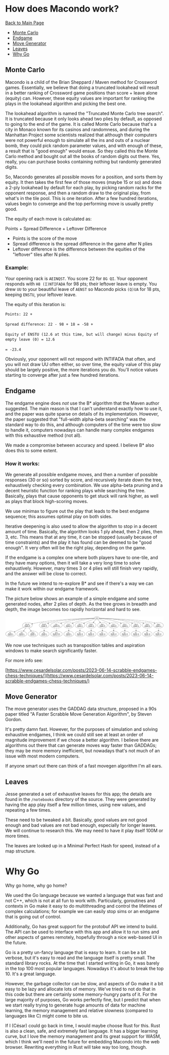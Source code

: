 # How does Macondo work?

[Back to Main Page](/macondo)

- [Monte Carlo](#monte-carlo)
- [Endgame](#endgame)
- [Move Generator](#move-generator)
- [Leaves](#leaves)
- [Why Go](#why-go)

## Monte Carlo

Macondo is a child of the Brian Sheppard / Maven method for Crossword games. Essentially, we believe that doing a truncated lookahead will result in a better ranking of Crossword game positions than score + leave alone (equity) can. However, these equity values are important for ranking the plays in the lookahead algorithm and picking the best one.

The lookahead algorithm is named the "Truncated Monte Carlo tree search". It is truncated because it only looks ahead two plies by default, as opposed to going to the end of the game. It is called Monte Carlo because that's a city in Monaco known for its casinos and randomness, and during the Manhattan Project some scientists realized that although their computers were not powerful enough to simulate all the ins and outs of a nuclear bomb, they could pick random parameter values, and with enough of these, a result that is "good enough" would ensue. So they called this the Monte Carlo method and bought out all the books of random digits out there. Yes, really, you can purchase books containing nothing but randomly generated digits.

So, Macondo generates all possible moves for a position, and sorts them by equity. It then takes the first few of those moves (maybe 15 or so) and does a 2-ply lookahead by default for each play, by picking random racks for the opponent response, and then a random draw to the original play, from what's in the tile pool. This is one iteration. After a few hundred iterations, values begin to converge and the top performing move is usually pretty good.

The equity of each move is calculated as:

Points + Spread Difference + Leftover Difference

- Points is the score of the move
- Spread difference is the spread difference in the game after N plies
- Leftover difference is the difference between the equities of the "leftover" tiles after N plies.

### Example:

Your opening rack is `AEINQST`. You score 22 for `8G QI`. Your opponent responds with `H8 (I)NTIFADA` for 98 pts; their leftover leave is empty. You drew `UU` to your beautiful leave of `AENST` so Macondo picks `(Q)UA` for 18 pts, keeping `ENSTU`, your leftover leave.

The equity of this iteration is:

    Points: 22 +

    Spread difference: 22 - 98 + 18 = -58 +

    Equity of ENSTU (12.6 at this time, but will change) minus Equity of empty leave (0) = 12.6

    = -23.4

Obviously, your opponent will not respond with INTIFADA that often, and you will not draw UU often either, so over time, the equity value of this play should be largely positive, the more iterations you do. You'll notice values starting to converge after just a few hundred iterations.

## Endgame

The endgame engine does _not_ use the B\* algorithm that the Maven author suggested. The main reason is that I can't understand exactly how to use it, and the paper was quite sparse on details of its implementation. However, the paper suggested that "full-width alpha-beta searching" was the standard way to do this, and although computers of the time were too slow to handle it, computers nowadays can handle many complex endgames with this exhaustive method (not all).

We made a compromise between accuracy and speed. I believe B\* also does this to some extent.

### How it works:

We generate all possible endgame moves, and then a number of possible responses (30 or so) sorted by score, and recursively iterate down the tree, exhaustively checking every combination. We use alpha-beta pruning and a decent heuristic function for ranking plays while searching the tree. Basically, plays that cause opponents to get stuck will rank higher, as well as plays that block high-scoring moves.

We use minimax to figure out the play that leads to the best endgame sequence; this assumes optimal play on both sides.

Iterative deepening is also used to allow the algorithm to stop in a decent amount of time. Basically, the algorithm looks 1 ply ahead, then 2 plies, then 3, etc. This means that at any time, it can be stopped (usually because of time constraints) and the play it has found can be deemed to be "good enough". It very often will be the right play, depending on the game.

If the endgame is a complex one where both players have to one-tile, and they have many options, then it will take a very long time to solve exhaustively. However, many times 3 or 4 plies will still finish very rapidly, and the answer will be close to correct.

In the future we intend to re-explore B\* and see if there's a way we can make it work within our endgame framework.

The picture below shows an example of a simple endgame and some generated nodes, after 2 plies of depth. As the tree grows in breadth and depth, the image becomes too rapidly horizontal and hard to see.

![Two-ply endgame example](assets/alphabeta.png "Sample alpha-beta nodes")

We now use techniques such as transposition tables and aspiration windows to make search significantly faster. 

For more info see:

[https://www.cesardelsolar.com/posts/2023-06-14-scrabble-endgames-chess-techniques/](https://www.cesardelsolar.com/posts/2023-06-14-scrabble-endgames-chess-techniques/)

## Move Generator

The move generator uses the GADDAG data structure, proposed in a 90s paper titled "A Faster Scrabble Move Generation Algorithm", by Steven Gordon.

It's pretty damn fast. However, for the purposes of simulation and solving exhaustive endgames, I think we could still see at least an order of magnitude improvement if we chose a better algorithm. I believe there are algorithms out there that can generate moves way faster than GADDAGs; they may be more memory inefficient, but nowadays that's not much of an issue with most modern computers.

If anyone smart out there can think of a fast movegen algorithm I'm all ears.

## Leaves

Jesse generated a set of exhaustive leaves for this app; the details are found in the `/notebooks` directory of the source. They were generated by having the app play itself a few million times, using new values, and repeating a few times.

These need to be tweaked a bit. Basically, good values are not good enough and bad values are not bad enough, especially for longer leaves. We will continue to research this. We may need to have it play itself 100M or more times.

The leaves are looked up in a Minimal Perfect Hash for speed, instead of a map structure.

# Why Go

Why go home, why go home?

We used the Go language because we wanted a language that was fast and not C++, which is not at all fun to work with. Particularly, goroutines and contexts in Go make it easy to do multithreading and control the lifetimes of complex calculations; for example we can easily stop sims or an endgame that is going out of control.

Additionally, Go has great support for the protobuf API we intend to build. The API can be used to interface with this app and allow it to run sims and other aspects of games remotely, hopefully through a nice web-based UI in the future.

Go is a pretty un-fancy language that is easy to learn. It can be a bit verbose, but it's easy to read and the language itself is pretty small. The standard library rocks. At the time that I started writing in Go, it was barely in the top 100 most popular languages. Nowadays it's about to break the top 10. It's a great language.

However, the garbage collector can be slow, and aspects of Go make it a bit easy to be lazy and allocate lots of memory. We've tried to not do that in this code but there are certainly some memory-hungry parts of it. For the large majority of purposes, Go works perfectly fine, but I predict that when we start really trying to generate huge amounts of data for machine learning, the memory management and relative slowness (compared to languages like C) might come to bite us.

If I (César) could go back in time, I would maybe choose Rust for this. Rust is also a clean, safe, and extremely fast language. It has a bigger learning curve, but I love the memory management and its great support for WASM, which I think we'll need in the future for embedding Macondo into the web browser. Rewriting everything in Rust will take way too long, though.

